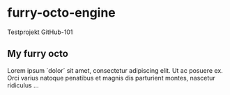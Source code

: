 # furry-octo-engine
Testprojekt GitHub-101

## My furry octo

Lorem ipsum ´dolor´ sit amet, consectetur adipiscing elit. Ut ac posuere ex. Orci varius natoque penatibus et magnis dis parturient montes, nascetur ridiculus ...

